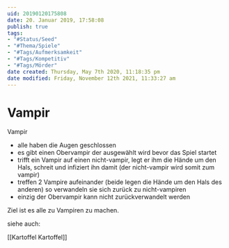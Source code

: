 ```yaml
---
uid: 20190120175808
date: 20. Januar 2019, 17:58:08
publish: true
tags:
- "#Status/Seed"
- "#Thema/Spiele"
- "#Tags/Aufmerksamkeit" 
- "#Tags/Kompetitiv" 
- "#Tags/Mörder" 
date created: Thursday, May 7th 2020, 11:18:35 pm
date modified: Friday, November 12th 2021, 11:33:27 am
---
```


#  Vampir

Vampir

- alle haben die Augen geschlossen
- es gibt einen Obervampir der ausgewählt wird bevor das Spiel startet
- trifft ein Vampir auf einen nicht-vampir, legt er ihm die Hände um den Hals, schreit und infiziert ihn damit (der nicht-vampir wird somit zum vampir)
- treffen 2 Vampire aufeinander (beide legen die Hände um den Hals des anderen) so verwandeln sie sich zurück zu nicht-vampiren
- einzig der Obervampir kann nicht zurückverwandelt werden

Ziel ist es alle zu Vampiren zu machen.

siehe auch:

[[Kartoffel Kartoffel]]

